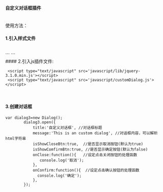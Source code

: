 #### 自定义对话框插件
<br/>
使用方法：
<br/>  

#### 1.引入样式文件  
<br/>
```
<link rel="stylesheet" type="text/css" href="style/dialog.css"/>
```
<br/>
#### 2.引入js插件文件:

```
 <script type="text/javascript" src='javascript/lib/jquery-3.1.0.min.js'></script>  
 <script type="text/javascript" src='javascript/customDialog.js'></script>
```
<br/>
 
#### 3.创建对话框  
```
var dialog3=new Dialog();
    	dialog3.open({
    		title:'自定义对话框', //对话框标题
    		message:'This is an custom dialog', //对话框内容，可以解析html字符串
    		isShowCloseBtn:true,  //是否显示取消按钮(默认为true)
    		isShowComfirmBtn:true, //是否显示确定按钮(默认为false)
    		onClose:function(){   //设定点击关闭按钮的处理函数
               console.log('取消');
    		},
    		onConfirm:function(){  //设定点击确认按钮的处理函数
              console.log('确定');
    		},
    	});
```
